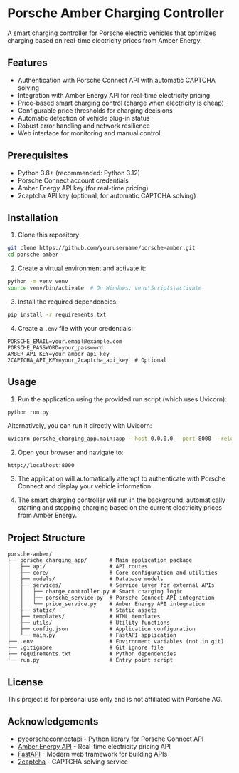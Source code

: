 # Porsche Amber Charging Controller

A smart charging controller for Porsche electric vehicles that optimizes charging based on real-time electricity prices from Amber Energy.

## Features

- Authentication with Porsche Connect API with automatic CAPTCHA solving
- Integration with Amber Energy API for real-time electricity pricing
- Price-based smart charging control (charge when electricity is cheap)
- Configurable price thresholds for charging decisions
- Automatic detection of vehicle plug-in status
- Robust error handling and network resilience
- Web interface for monitoring and manual control

## Prerequisites

- Python 3.8+ (recommended: Python 3.12)
- Porsche Connect account credentials
- Amber Energy API key (for real-time pricing)
- 2captcha API key (optional, for automatic CAPTCHA solving)

## Installation

1. Clone this repository:

```bash
git clone https://github.com/yourusername/porsche-amber.git
cd porsche-amber
```

2. Create a virtual environment and activate it:

```bash
python -m venv venv
source venv/bin/activate  # On Windows: venv\Scripts\activate
```

3. Install the required dependencies:

```bash
pip install -r requirements.txt
```

4. Create a `.env` file with your credentials:

```env
PORSCHE_EMAIL=your.email@example.com
PORSCHE_PASSWORD=your_password
AMBER_API_KEY=your_amber_api_key
2CAPTCHA_API_KEY=your_2captcha_api_key  # Optional
```

## Usage

1. Run the application using the provided run script (which uses Uvicorn):

```bash
python run.py
```

Alternatively, you can run it directly with Uvicorn:

```bash
uvicorn porsche_charging_app.main:app --host 0.0.0.0 --port 8000 --reload
```

2. Open your browser and navigate to:

```text
http://localhost:8000
```

3. The application will automatically attempt to authenticate with Porsche Connect and display your vehicle information.

4. The smart charging controller will run in the background, automatically starting and stopping charging based on the current electricity prices from Amber Energy.

## Project Structure

```
porsche-amber/
├── porsche_charging_app/       # Main application package
│   ├── api/                    # API routes
│   ├── core/                   # Core configuration and utilities
│   ├── models/                 # Database models
│   ├── services/               # Service layer for external APIs
│   │   ├── charge_controller.py # Smart charging logic
│   │   ├── porsche_service.py  # Porsche Connect API integration
│   │   └── price_service.py    # Amber Energy API integration
│   ├── static/                 # Static assets
│   ├── templates/              # HTML templates
│   ├── utils/                  # Utility functions
│   ├── config.json             # Application configuration
│   └── main.py                 # FastAPI application
├── .env                        # Environment variables (not in git)
├── .gitignore                  # Git ignore file
├── requirements.txt            # Python dependencies
└── run.py                      # Entry point script
```

## License

This project is for personal use only and is not affiliated with Porsche AG.

## Acknowledgements

- [pyporscheconnectapi](https://github.com/CJNE/pyporscheconnectapi) - Python library for Porsche Connect API
- [Amber Energy API](https://amber.com.au/developers) - Real-time electricity pricing API
- [FastAPI](https://fastapi.tiangolo.com/) - Modern web framework for building APIs
- [2captcha](https://2captcha.com/) - CAPTCHA solving service
